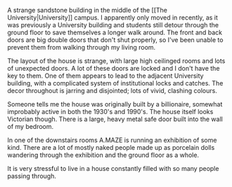 A strange sandstone building in the middle of the [[The University|University]] campus. I apparently only moved in recently, as it was previously a University building and students still detour through the ground floor to save themselves a longer walk around. The front and back doors are big double doors that don't shut properly, so I've been unable to prevent them from walking through my living room.

The layout of the house is strange, with large high ceilinged rooms and lots of unexpected doors. A lot of these doors are locked and I don't have the key to them. One of them appears to lead to the adjacent University building, with a complicated system of institutional locks and catches. The decor throughout is jarring and disjointed;  lots of vivid, clashing colours.

Someone tells me the house was originally built by a billionaire,  somewhat improbably active in both the 1930's and 1990's. The house itself looks Victorian though. There is a large, heavy metal safe door built into the wall of my bedroom.

In one of the downstairs rooms A.MAZE is running an exhibition of some kind. There are a lot of mostly naked people made up as porcelain dolls wandering through the exhibition and the ground floor as a whole.

It is very stressful to live in a house constantly filled with so many people passing through.
